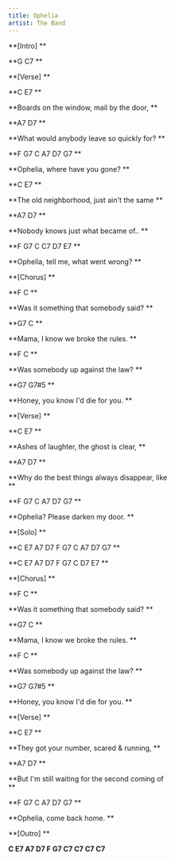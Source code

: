 ```yaml
---
title: Ophelia
artist: The Band
---
```

**\[Intro]**

**G C7**

**\[Verse]**

**C E7**

**Boards on the window, mail by the door,**

**A7 D7**

**What would anybody leave so quickly for?**

**F G7 C A7 D7 G7**

**Ophelia, where have you gone?**

**C E7**

**The old neighborhood, just ain't the same**

**A7 D7**

**Nobody knows just what became of..**

**F G7 C C7 D7 E7**

**Ophelia, tell me, what went wrong?**

**\[Chorus]**

**F C**

**Was it something that somebody said?**

**G7 C**

**Mama, I know we broke the rules.**

**F C**

**Was somebody up against the law?**

**G7 G7#5**

**Honey, you know I'd die for you.**

**\[Verse]**

**C E7**

**Ashes of laughter, the ghost is clear,**

**A7 D7**

**Why do the best things always disappear, like  **

**F G7 C A7 D7 G7**

**Ophelia? Please darken my door.**

**\[Solo]**

**C E7 A7 D7 F G7 C A7 D7 G7**

**C E7 A7 D7 F G7 C D7 E7**

**\[Chorus]**

**F C**

**Was it something that somebody said?**

**G7 C**

**Mama, I know we broke the rules.**

**F C**

**Was somebody up against the law?**

**G7 G7#5**

**Honey, you know I'd die for you.**

**\[Verse]**

**C E7**

**They got your number, scared & running,**

**A7 D7**

**But I'm still waiting for the second coming of  **

**F G7 C A7 D7 G7**

**Ophelia, come back home.**

**\[Outro]**

**C E7 A7 D7 F G7 C7 C7 C7 C7**
